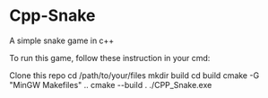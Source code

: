 # Cpp-Snake
A simple snake game in c++

To run this game, follow these instruction in your cmd:

Clone this repo
cd /path/to/your/files
mkdir build
cd build
cmake -G "MinGW Makefiles" ..
cmake --build .
./CPP_Snake.exe

